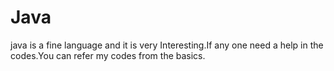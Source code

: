 # Java
 java is a fine language and it is very Interesting.If any one need a help in the codes.You can refer my codes from the basics.
